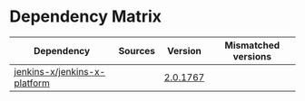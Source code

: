 # Dependency Matrix

Dependency | Sources | Version | Mismatched versions
---------- | ------- | ------- | -------------------
[jenkins-x/jenkins-x-platform](https://github.com/jenkins-x/jenkins-x-platform) |  | [2.0.1767](https://github.com/jenkins-x/jenkins-x-platform/releases/tag/v2.0.1767) | 
